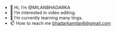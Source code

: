 - 👋 Hi, I’m @MILANBHADARKA
- 👀 I’m interested in video editing.
- 🌱 I’m currently learning many tings.
- 📫 How to reach me bhadarkamilan6@gmail.com

<!---
MILANBHADARKA/MILANBHADARKA is a ✨ special ✨ repository because its `README.md` (this file) appears on your GitHub profile.
You can click the Preview link to take a look at your changes.
--->
